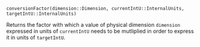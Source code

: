 ```
conversionFactor(dimension::Dimension, currentIntU::InternalUnits, targetIntU::InternalUnits)
```

Returns the factor with which a value of physical dimension `dimension` expressed in units of `currentIntU` needs to be mutliplied in order to express it in units of `targetIntU`.
